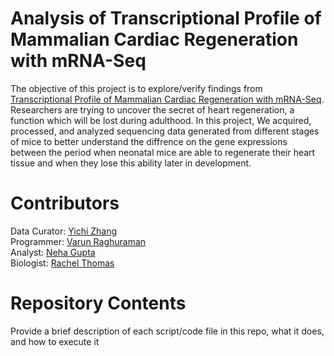 # Analysis of Transcriptional Profile of Mammalian Cardiac Regeneration with mRNA-Seq

The objective of this project is to explore/verify findings from [Transcriptional Profile of Mammalian Cardiac Regeneration with mRNA-Seq](https://pubmed.ncbi.nlm.nih.gov/25477501/). Researchers are trying to uncover the secret of heart regeneration, a function which will be lost during adulthood. 
In this project, We acquired, processed, and analyzed sequencing data generated from different stages of mice to better understand the diffrence on the gene expressions between the period when neonatal mice are able to regenerate their heart tissue and when they lose this ability later in development.

# Contributors

Data Curator: [Yichi Zhang](yiz370@bu.edu)<br />
Programmer: [Varun Raghuraman](vrvarun@bu.edu)<br />
Analyst: [Neha Gupta](neha16@bu.edu)<br />
Biologist: [Rachel Thomas](rtpayne@bu.edu)<br />

# Repository Contents

Provide a brief description of each script/code file in this repo, what it does, and how to execute it
